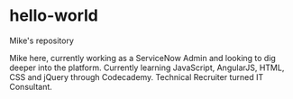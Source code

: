 # hello-world
Mike's repository

Mike here, currently working as a ServiceNow Admin and looking to dig deeper into the platform.  Currently learning JavaScript, AngularJS, HTML, CSS and jQuery through Codecademy. Technical Recruiter turned IT Consultant.
